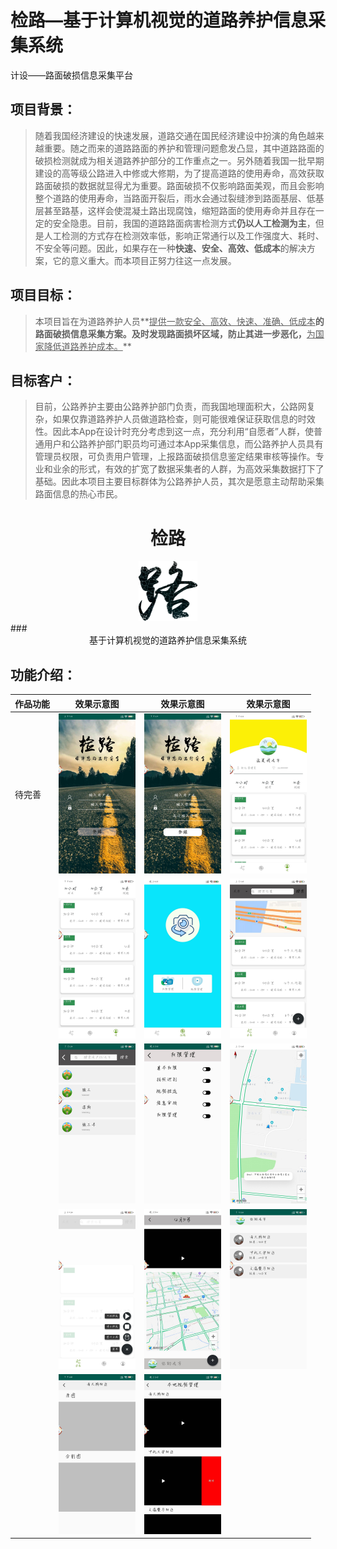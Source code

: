 # 检路—基于计算机视觉的道路养护信息采集系统
计设——路面破损信息采集平台

## 项目背景：

> ​		随着我国经济建设的快速发展，道路交通在国民经济建设中扮演的角色越来越重要。随之而来的道路路面的养护和管理问题愈发凸显，其中道路路面的破损检测就成为相关道路养护部分的工作重点之一。另外随着我国一批早期建设的高等级公路进入中修或大修期，为了提高道路的使用寿命，高效获取路面破损的数据就显得尤为重要。路面破损不仅影响路面美观，而且会影响整个道路的使用寿命，当路面开裂后，雨水会通过裂缝渗到路面基层、低基层甚至路基，这样会使混凝土路出现腐蚀，缩短路面的使用寿命并且存在一定的安全隐患。目前，我国的道路路面病害检测方式**仍以人工检测为主**，但是人工检测的方式存在检测效率低，影响正常通行以及工作强度大、耗时、不安全等问题。因此，如果存在一种**快速、安全、高效、低成本**的解决方案，它的意义重大。而本项目正努力往这一点发展。 

## 项目目标：

> ​		本项目旨在为道路养护人员**<u>提供一款安全、高效、快速、准确、低成本</u>**的路面破损信息采集方案。及时发现路面损坏区域，防止其进一步恶化，**<u>为国家降低道路养护成本。</u>** 

## 目标客户：

> ​		目前，公路养护主要由公路养护部门负责，而我国地理面积大，公路网复杂，如果仅靠道路养护人员做道路检查，则可能很难保证获取信息的时效性。因此本App在设计时充分考虑到这一点，充分利用“自愿者”人群，使普通用户和公路养护部门职员均可通过本App采集信息，而公路养护人员具有管理员权限，可负责用户管理，上报路面破损信息鉴定结果审核等操作。专业和业余的形式，有效的扩宽了数据采集者的人群，为高效采集数据打下了基础。因此本项目主要目标群体为公路养护人员，其次是愿意主动帮助采集路面信息的热心市民。 

# <center>检路</center>

<div align=center><img src="./pictures/LOGO.png" style="zoom: 25%;" /></div>
### 						<center>基于计算机视觉的道路养护信息采集系统</center>

## 功能介绍：



| 作品功能 |                     效果示意图                     |                     效果示意图                     |                     效果示意图                     |
| -------- | :------------------------------------------------: | :------------------------------------------------: | :------------------------------------------------: |
| 待完善   | <img src="./pictures/01.jpg" style="zoom: 25%;" /> | <img src="./pictures/02.jpg" style="zoom: 25%;" /> | <img src="./pictures/03.jpg" style="zoom: 25%;" /> |
|          | <img src="./pictures/04.jpg" style="zoom: 25%;" /> | <img src="./pictures/05.jpg" style="zoom: 25%;" /> | <img src="./pictures/06.jpg" style="zoom: 25%;" /> |
|          | <img src="./pictures/07.jpg" style="zoom: 25%;" /> | <img src="./pictures/08.jpg" style="zoom: 25%;" /> | <img src="./pictures/09.jpg" style="zoom: 25%;" /> |
|          | <img src="./pictures/10.jpg" style="zoom: 25%;" /> | <img src="./pictures/11.jpg" style="zoom: 25%;" /> | <img src="./pictures/12.jpg" style="zoom: 25%;" /> |
|          | <img src="./pictures/13.jpg" style="zoom: 25%;" /> | <img src="./pictures/14.jpg" style="zoom: 25%;" /> |                                                    |

